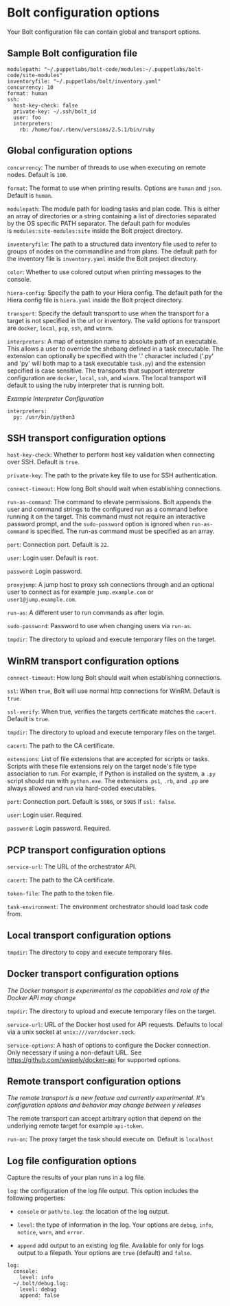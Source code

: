 # Bolt configuration options

Your Bolt configuration file can contain global and transport options.

## Sample Bolt configuration file

```
modulepath: "~/.puppetlabs/bolt-code/modules:~/.puppetlabs/bolt-code/site-modules"
inventoryfile: "~/.puppetlabs/bolt/inventory.yaml"
concurrency: 10
format: human
ssh:
  host-key-check: false
  private-key: ~/.ssh/bolt_id
  user: foo
  interpreters:
    rb: /home/foo/.rbenv/versions/2.5.1/bin/ruby
```

## Global configuration options

`concurrency`: The number of threads to use when executing on remote nodes. Default is `100`.

`format`: The format to use when printing results. Options are `human` and `json`. Default is `human`.

`modulepath`: The module path for loading tasks and plan code. This is either an array of directories or a string containing a list of directories separated by the OS specific PATH separator. The default path for modules is `modules:site-modules:site` inside the Bolt project directory.

`inventoryfile`: The path to a structured data inventory file used to refer to groups of nodes on the commandline and from plans. The default path for the inventory file is `inventory.yaml` inside the Bolt project directory.

`color`: Whether to use colored output when printing messages to the console.

`hiera-config`: Specify the path to your Hiera config. The default path for the Hiera config file is `hiera.yaml` inside the Bolt project directory.

`transport`: Specify the default transport to use when the transport for a target is not specified in the url or inventory. The valid options for transport are `docker`, `local`, `pcp`, `ssh`, and `winrm`.

`interpreters`: A map of extension name to absolute path of an executable. This allows a user to override the shebang defined in a task executable. The extension can optionally be specified with the '.' character included ('.py' and 'py' will both map to a task executable `task.py`) and the extension sepcified is case sensitive. The transports that support interpreter configuration are `docker`, `local`, `ssh`, and `winrm`. The local transport will default to using the ruby interpreter that is running bolt.

*Example Interpreter Configuration*
```
interpreters:
  py: /usr/bin/python3
```

## SSH transport configuration options

`host-key-check`: Whether to perform host key validation when connecting over SSH. Default is `true`.

`private-key`: The path to the private key file to use for SSH authentication.

`connect-timeout`: How long Bolt should wait when establishing connections.

`run-as-command`: The command to elevate permissions. Bolt appends the user and command strings to the configured run as a command before running it on the target. This command must not require an interactive password prompt, and the `sudo-password` option is ignored when `run-as-command` is specified. The run-as command must be specified as an array.

`port`: Connection port. Default is `22`.

`user`: Login user. Default is `root`.

`password`: Login password.

`proxyjump`: A jump host to proxy ssh connections through and an optional user to connect as for example `jump.example.com` or `user1@jump.example.com`.

`run-as`: A different user to run commands as after login.

`sudo-password`: Password to use when changing users via `run-as`.

`tmpdir`: The directory to upload and execute temporary files on the target. 

## WinRM transport configuration options

`connect-timeout`: How long Bolt should wait when establishing connections.

`ssl`: When `true`, Bolt will use normal http connections for WinRM. Default is `true`.

`ssl-verify`: When true, verifies the targets certificate matches the `cacert`. Default is `true`.

`tmpdir`: The directory to upload and execute temporary files on the target.

`cacert`: The path to the CA certificate.

`extensions`: List of file extensions that are accepted for scripts or tasks. Scripts with these file extensions rely on the target node's file type association to run. For example, if Python is installed on the system, a `.py` script should run with `python.exe`. The extensions .`ps1`, `.rb`, and `.pp` are always allowed and run via hard-coded executables.

`port`: Connection port. Default is `5986`, or `5985` if `ssl: false`.

`user`: Login user. Required.

`password`: Login password. Required.

## PCP transport configuration options

`service-url`: The URL of the orchestrator API.

`cacert`: The path to the CA certificate.

`token-file`: The path to the token file.

`task-environment`: The environment orchestrator should load task code from.

## Local transport configuration options

`tmpdir`: The directory to copy and execute temporary files.

## Docker transport configuration options

*The Docker transport is experimental as the capabilities and role of the Docker API may change*

`tmpdir`: The directory to upload and execute temporary files on the target.

`service-url`: URL of the Docker host used for API requests. Defaults to local via a unix socket at `unix:///var/docker.sock`.

`service-options`: A hash of options to configure the Docker connection. Only necessary if using a non-default URL. See https://github.com/swipely/docker-api for supported options.

## Remote transport configuration options

*The remote transport is a new feature and currently experimental. It's configuration options and behavior may change between y releases*

The remote transport can accept arbitrary option that depend on the underlying remote target for example `api-token`.

`run-on`: The proxy target the task should execute on. Default is `localhost`


## Log file configuration options

Capture the results of your plan runs in a log file.

`log`: the configuration of the log file output. This option includes the following properties:

-   `console` or `path/to.log`: the location of the log output.
-   `level`: the type of information in the log. Your options are `debug`, `info`, `notice`, `warn`, and `error`.

-   `append` add output to an existing log file. Available for only for logs output to a filepath. Your options are `true` \(default\) and `false`.

```
log:
  console:
    level: info
  ~/.bolt/debug.log:
    level: debug
    append: false

```

